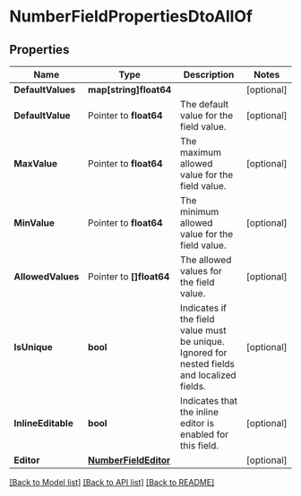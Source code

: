 # NumberFieldPropertiesDtoAllOf

## Properties

Name | Type | Description | Notes
------------ | ------------- | ------------- | -------------
**DefaultValues** | **map[string]float64** |  | [optional] 
**DefaultValue** | Pointer to **float64** | The default value for the field value. | [optional] 
**MaxValue** | Pointer to **float64** | The maximum allowed value for the field value. | [optional] 
**MinValue** | Pointer to **float64** | The minimum allowed value for the field value. | [optional] 
**AllowedValues** | Pointer to **[]float64** | The allowed values for the field value. | [optional] 
**IsUnique** | **bool** | Indicates if the field value must be unique. Ignored for nested fields and localized fields. | [optional] 
**InlineEditable** | **bool** | Indicates that the inline editor is enabled for this field. | [optional] 
**Editor** | [**NumberFieldEditor**](NumberFieldEditor.md) |  | [optional] 

[[Back to Model list]](../README.md#documentation-for-models) [[Back to API list]](../README.md#documentation-for-api-endpoints) [[Back to README]](../README.md)



